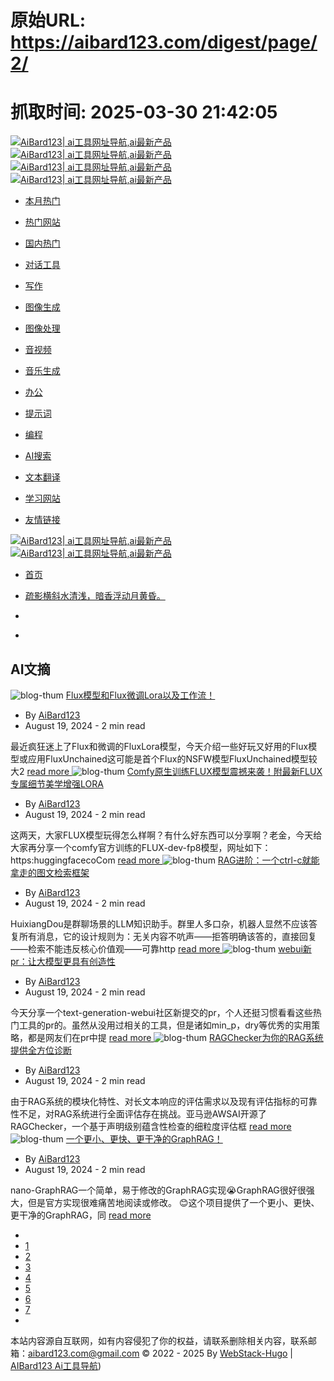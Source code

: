 # 原始URL: https://aibard123.com/digest/page/2/

# 抓取时间: 2025-03-30 21:42:05

[ ![AiBard123| ai工具网址导航,ai最新产品](https://aibard123.com/assets/images/bt8-expand-light.png) ![AiBard123| ai工具网址导航,ai最新产品](https://aibard123.com/assets/images/bt8-expand-dark.png) ](https://aibard123.com/) [ ![AiBard123| ai工具网址导航,ai最新产品](https://aibard123.com/assets/images/bt.png) ![AiBard123| ai工具网址导航,ai最新产品](https://aibard123.com/assets/images/bt.png) ](https://aibard123.com/)
  * [ 本月热门 ](https://aibard123.com/#00834a9dd147b04c5d53d4368cdb0b57)
  * [ 热门网站 ](https://aibard123.com/#db0311e7ecfedd24d157f0ceb4a0897f)
  * [ 国内热门 ](https://aibard123.com/#21b5cbb2c769010fec3ce029a5f8a4a3)
  * [ 对话工具 ](https://aibard123.com/#8310718935e8ec25ce0350de01e3f7dc)
  * [ 写作 ](https://aibard123.com/#d58e850d9115797306c2edf61ac6ddd8)
  * [ 图像生成 ](https://aibard123.com/#2a7418a5f8f1ca4e054364a9300657df)
  * [ 图像处理 ](https://aibard123.com/#7808a68ee1b34dab43011429a12de19e)
  * [ 音视频 ](https://aibard123.com/#6729afc51f5ac49a828812fa0eb0c82f)
  * [ 音乐生成 ](https://aibard123.com/#e5ce844860451fff3faf3d8f8894971d)
  * [ 办公 ](https://aibard123.com/#db53804b7d726967c58fcc8c9ca03d27)
  * [ 提示词 ](https://aibard123.com/#47b7af9547e034d28fe6f6d439968ac8)
  * [ 编程 ](https://aibard123.com/#41282bf95e43c64d579757573a03cdde)
  * [ AI搜索 ](https://aibard123.com/#fd71852fd52d5e18ef4f9a252f1eac58)
  * [ 文本翻译 ](https://aibard123.com/#81b1637fbe47625dbdf2094acd3b6683)
  * [ 学习网站 ](https://aibard123.com/#2e9ba3fa6e1ed0e9311b3e97f97f9a40)


  * [ 友情链接 ](https://aibard123.com/digest/page/2/#friendlink)


[ ![AiBard123| ai工具网址导航,ai最新产品](https://aibard123.com/assets/images/bt.png) ![AiBard123| ai工具网址导航,ai最新产品](https://aibard123.com/assets/images/bt.png) ](https://aibard123.com/digest/page/2/ "AiBard123| ai工具网址导航,ai最新产品")
  * [ 首页 ](https://aibard123.com/)


  * [疏影横斜水清浅，暗香浮动月黄昏。](https://aibard123.com/digest/page/2/)
  * [](javascript:)
  * [](javascript:)


## AI文摘
![blog-thum](https://api.allorigins.win/raw?url=https://mmbiz.qpic.cn/sz_mmbiz_png/xY5aPxxzNibsyaYTM2Q2KKT1AZvwpNOws8xGwQ6O04g4U8vJoQ3URIiaw29U7ANhPKvIKrHZygrgaWHEJZQGYtPA/640?wx_fmt=png&from=appmsg)
[ Flux模型和Flux微调Lora以及工作流！ ](https://aibard123.com/digest/2024/0819/Flux%E6%A8%A1%E5%9E%8B%E5%92%8CFlux%E5%BE%AE%E8%B0%83Lora%E4%BB%A5%E5%8F%8A%E5%B7%A5%E4%BD%9C%E6%B5%81/)
  * By [AiBard123](https://aibard123.com/about)
  * August 19, 2024 - 2 min read 


最近疯狂迷上了Flux和微调的FluxLora模型，今天介绍一些好玩又好用的Flux模型或应用FluxUnchained这可能是首个Flux的NSFW模型FluxUnchained模型较大2 
[read more ](https://aibard123.com/digest/2024/0819/Flux%E6%A8%A1%E5%9E%8B%E5%92%8CFlux%E5%BE%AE%E8%B0%83Lora%E4%BB%A5%E5%8F%8A%E5%B7%A5%E4%BD%9C%E6%B5%81/)
![blog-thum](https://api.allorigins.win/raw?url=https://mmbiz.qpic.cn/mmbiz_png/Bhfgp6x7VtgUzWIEhvMYE5kPVicrP4bDALaJA7faOEmNGibd6FuTTLOs1icSmVsmcIfE3RFKduTppwS9zSD9eKP9A/640?wx_fmt=png&from=appmsg)
[ Comfy原生训练FLUX模型震撼来袭！附最新FLUX专属细节美学增强LORA ](https://aibard123.com/digest/2024/0819/Comfy%E5%8E%9F%E7%94%9F%E8%AE%AD%E7%BB%83FLUX%E6%A8%A1%E5%9E%8B%E9%9C%87%E6%92%BC%E6%9D%A5%E8%A2%AD%E9%99%84%E6%9C%80%E6%96%B0FLUX%E4%B8%93%E5%B1%9E%E7%BB%86%E8%8A%82%E7%BE%8E%E5%AD%A6%E5%A2%9E%E5%BC%BALORA/)
  * By [AiBard123](https://aibard123.com/about)
  * August 19, 2024 - 2 min read 


这两天，大家FLUX模型玩得怎么样啊？有什么好东西可以分享啊？老金，今天给大家再分享一个comfy官方训练的FLUX-dev-fp8模型，网址如下：https:huggingfacecoCom 
[read more ](https://aibard123.com/digest/2024/0819/Comfy%E5%8E%9F%E7%94%9F%E8%AE%AD%E7%BB%83FLUX%E6%A8%A1%E5%9E%8B%E9%9C%87%E6%92%BC%E6%9D%A5%E8%A2%AD%E9%99%84%E6%9C%80%E6%96%B0FLUX%E4%B8%93%E5%B1%9E%E7%BB%86%E8%8A%82%E7%BE%8E%E5%AD%A6%E5%A2%9E%E5%BC%BALORA/)
![blog-thum](https://api.allorigins.win/raw?url=https://mmbiz.qpic.cn/mmbiz_jpg/ialW0xobVWP7khhU6pwSnYfSF35JP1mEBysLkLeJXbibgxkLxZXdczw7jC9pibgFyBqib60ydFVdYKsfy9M6BsbuMA/640?wx_fmt=jpeg&from=appmsg)
[ RAG进阶：一个ctrl-c就能拿走的图文检索框架 ](https://aibard123.com/digest/2024/0819/RAG%E8%BF%9B%E9%98%B6%E4%B8%80%E4%B8%AActrl-c%E5%B0%B1%E8%83%BD%E6%8B%BF%E8%B5%B0%E7%9A%84%E5%9B%BE%E6%96%87%E6%A3%80%E7%B4%A2%E6%A1%86%E6%9E%B6/)
  * By [AiBard123](https://aibard123.com/about)
  * August 19, 2024 - 2 min read 


HuixiangDou是群聊场景的LLM知识助手。群里人多口杂，机器人显然不应该答复所有消息，它的设计规则为：无关内容不吭声——拒答明确该答的，直接回复——检索不能违反核心价值观——可靠http 
[read more ](https://aibard123.com/digest/2024/0819/RAG%E8%BF%9B%E9%98%B6%E4%B8%80%E4%B8%AActrl-c%E5%B0%B1%E8%83%BD%E6%8B%BF%E8%B5%B0%E7%9A%84%E5%9B%BE%E6%96%87%E6%A3%80%E7%B4%A2%E6%A1%86%E6%9E%B6/)
![blog-thum](https://api.allorigins.win/raw?url=https://mmbiz.qpic.cn/mmbiz_png/4d6kn6AwWwwRx8ACx7zmjJWwREoGtUr1d253OdXdDU3sCn6LaDNvNgC57fSDd6T3IleKniaCA0FVKRW2ia7DcXTg/640?wx_fmt=png&from=appmsg)
[ webui新pr：让大模型更具有创造性 ](https://aibard123.com/digest/2024/0819/webui%E6%96%B0pr%E8%AE%A9%E5%A4%A7%E6%A8%A1%E5%9E%8B%E6%9B%B4%E5%85%B7%E6%9C%89%E5%88%9B%E9%80%A0%E6%80%A7/)
  * By [AiBard123](https://aibard123.com/about)
  * August 19, 2024 - 2 min read 


今天分享一个text-generation-webui社区新提交的pr，个人还挺习惯看看这些热门工具的pr的。虽然从没用过相关的工具，但是诸如min_p，dry等优秀的实用策略，都是网友们在pr中提 
[read more ](https://aibard123.com/digest/2024/0819/webui%E6%96%B0pr%E8%AE%A9%E5%A4%A7%E6%A8%A1%E5%9E%8B%E6%9B%B4%E5%85%B7%E6%9C%89%E5%88%9B%E9%80%A0%E6%80%A7/)
![blog-thum](https://api.allorigins.win/raw?url=https://mmbiz.qpic.cn/sz_mmbiz_png/AE74ia62XricF10fvLdMcasvlfdRKkNRC7q1aYgniaYx1j6WDocoj3tPicok0AG6ChQXhGobcUuDIiazKpjx6rDWfWw/640?wx_fmt=png&from=appmsg)
[ RAGChecker为你的RAG系统提供全方位诊断 ](https://aibard123.com/digest/2024/0819/RAGChecker%E4%B8%BA%E4%BD%A0%E7%9A%84RAG%E7%B3%BB%E7%BB%9F%E6%8F%90%E4%BE%9B%E5%85%A8%E6%96%B9%E4%BD%8D%E8%AF%8A%E6%96%AD/)
  * By [AiBard123](https://aibard123.com/about)
  * August 19, 2024 - 2 min read 


由于RAG系统的模块化特性、对长文本响应的评估需求以及现有评估指标的可靠性不足，对RAG系统进行全面评估存在挑战。亚马逊AWSAI开源了RAGChecker，一个基于声明级别蕴含性检查的细粒度评估框 
[read more ](https://aibard123.com/digest/2024/0819/RAGChecker%E4%B8%BA%E4%BD%A0%E7%9A%84RAG%E7%B3%BB%E7%BB%9F%E6%8F%90%E4%BE%9B%E5%85%A8%E6%96%B9%E4%BD%8D%E8%AF%8A%E6%96%AD/)
![blog-thum](https://api.allorigins.win/raw?url=https://mmbiz.qpic.cn/sz_mmbiz_png/AE74ia62XricFZAF3EqVyM0mfgG0iaZtgMLVmKgYgJc07IXGB1vnfvpLaWOtZtRLvZicSDrIMdQC4NMbnktibOPQ7Lw/640?wx_fmt=png&from=appmsg)
[ 一个更小、更快、更干净的GraphRAG！ ](https://aibard123.com/digest/2024/0819/%E4%B8%80%E4%B8%AA%E6%9B%B4%E5%B0%8F%E6%9B%B4%E5%BF%AB%E6%9B%B4%E5%B9%B2%E5%87%80%E7%9A%84GraphRAG/)
  * By [AiBard123](https://aibard123.com/about)
  * August 19, 2024 - 2 min read 


nano-GraphRAG一个简单，易于修改的GraphRAG实现😭GraphRAG很好很强大，但是官方实现很难痛苦地阅读或修改。 😊这个项目提供了一个更小、更快、更干净的GraphRAG，同 
[read more ](https://aibard123.com/digest/2024/0819/%E4%B8%80%E4%B8%AA%E6%9B%B4%E5%B0%8F%E6%9B%B4%E5%BF%AB%E6%9B%B4%E5%B9%B2%E5%87%80%E7%9A%84GraphRAG/)
  * [ ](https://aibard123.com/digest/)
  * [1](https://aibard123.com/digest/)
  * [2](https://aibard123.com/digest/page/2/)
  * [3](https://aibard123.com/digest/page/3/)
  * [4](https://aibard123.com/digest/page/4/)
  * [5](https://aibard123.com/digest/page/5/)
  * [6](https://aibard123.com/digest/page/6/)
  * [7](https://aibard123.com/digest/page/7/)
  * [ ](https://aibard123.com/digest/page/3/)


[ ](javascript:) [ ](javascript:) [ ](https://aibard123.com/about/) [ ](javascript:)
本站内容源自互联网，如有内容侵犯了你的权益，请联系删除相关内容，联系邮箱：aibard123.com@gmail.com © 2022 - 2025 By [WebStack-Hugo](https://github.com/shenweiyan/WebStack-Hugo) | [AIBard123 Ai工具导航](https://www.aibard123.com/))
